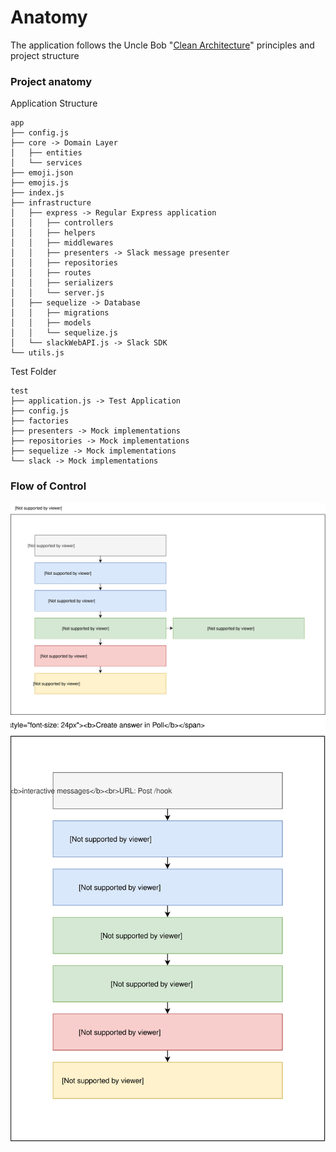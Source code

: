 # Anatomy

The application follows the Uncle Bob "[Clean Architecture](https://8thlight.com/blog/uncle-bob/2012/08/13/the-clean-architecture.html)" principles and project structure

### Project anatomy

Application Structure
```
app
├── config.js
├── core -> Domain Layer
│   ├── entities
│   └── services
├── emoji.json
├── emojis.js
├── index.js
├── infrastructure
│   ├── express -> Regular Express application
│   │   ├── controllers
│   │   ├── helpers
│   │   ├── middlewares
│   │   ├── presenters -> Slack message presenter
│   │   ├── repositories
│   │   ├── routes
│   │   ├── serializers
│   │   └── server.js
│   ├── sequelize -> Database
│   │   ├── migrations
│   │   ├── models
│   │   └── sequelize.js
│   └── slackWebAPI.js -> Slack SDK
└── utils.js
```

Test Folder
```
test
├── application.js -> Test Application
├── config.js
├── factories
├── presenters -> Mock implementations
├── repositories -> Mock implementations
├── sequelize -> Mock implementations
└── slack -> Mock implementations
```

### Flow of Control

![Schema of create poll](/static/create_poll.svg)
![Schema of poll response](/static/create_poll_response.svg)